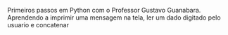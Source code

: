 Primeiros passos em Python com o Professor Gustavo Guanabara.
Aprendendo a imprimir uma mensagem na tela, ler um dado digitado pelo usuario e concatenar